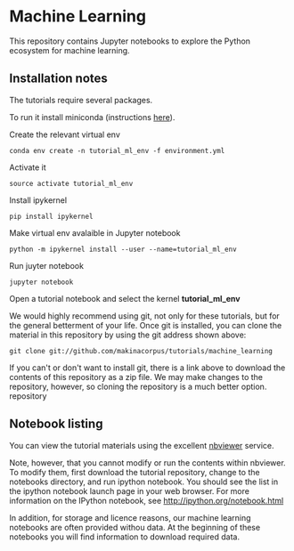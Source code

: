 # Machine Learning

This repository contains Jupyter notebooks to explore the Python ecosystem for machine learning.

## Installation notes

The tutorials require several packages. 

To run it install miniconda (instructions [here](https://conda.io/miniconda.html)). 

Create the relevant virtual env 
 ```
 conda env create -n tutorial_ml_env -f environment.yml
 ```
Activate it 

 ```
 source activate tutorial_ml_env
 ``` 
 
Install ipykernel
 
```
pip install ipykernel
```

Make virtual env avalaible in Jupyter notebook

```
python -m ipykernel install --user --name=tutorial_ml_env
```

Run juyter notebook 

 ```
 jupyter notebook
 ``` 
Open a tutorial notebook and select the kernel **tutorial_ml_env**

We would highly recommend using git, not only for these tutorials, but for the general betterment of your life. Once git is installed, you can clone the material in this repository by using the git address shown above:

```
git clone git://github.com/makinacorpus/tutorials/machine_learning
```
If you can't or don't want to install git, there is a link above to download the contents of this repository as a zip file. We may make changes to the repository, however, so cloning the repository is a much better option.
repository


## Notebook listing

You can view the tutorial materials using the excellent [nbviewer](https://nbviewer.jupyter.org/github/BerengereMathieu/tutorials/tree/master/machine_learning/) service.

Note, however, that you cannot modify or run the contents within nbviewer. To modify them, first download the tutorial repository, change to the notebooks directory, and run ipython notebook. You should see the list in the ipython notebook launch page in your web browser. For more information on the IPython notebook, see http://ipython.org/notebook.html

In addition, for storage and licence reasons, our machine learning notebooks are often provided withou data. At the beginning of these notebooks you will find information to download required data.

